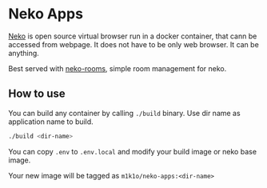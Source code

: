 # Neko Apps

[Neko](github.com/m1k1o/neko) is open source virtual browser run in a docker container, that cann be accessed from webpage. It does not have to be only web browser. It can be anything.

Best served with [neko-rooms](https://github.com/m1k1o/neko-rooms), simple room management for neko.

## How to use

You can build any container by calling `./build` binary. Use dir name as application name to build.

```sh
./build <dir-name>
```

You can copy `.env` to `.env.local` and modify your build image or neko base image.

Your new image will be tagged as `m1k1o/neko-apps:<dir-name>`
